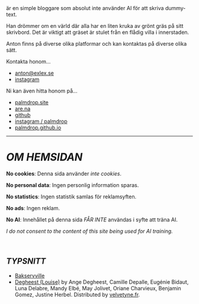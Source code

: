 <script>
  import TitleText from "$lib/components/text/TitleText.svelte";
</script>

<TitleText>
  är en simple bloggare som absolut inte använder AI för att skriva dummy-text.
</TitleText>

Han drömmer om en värld där alla har en liten kruka av grönt gräs på sitt skrivbord.
Det är viktigt att gräset är stulet från en flådig villa i innerstaden.

Anton finns på diverse olika platformar och kan kontaktas på diverse olika sätt.

Kontakta honom...

* [anton@exlex.se](mailto:anton@exlex.se)
* [instagram](https://www.instagram.com/__.a.__.n.__.t.__.o.__.n.__/)

Ni kan även hitta honom på...
* [palmdrop.site](https://palmdrop.site)
* [are.na](https://are.na/palmdrop)
* [github](https://github.io/palmdrop)
* [instagram / palmdrop](https://instagram.com/palmdrop)
* [palmdrop.github.io](https://palmdrop.github.io)

---

# *OM HEMSIDAN*

**No cookies**: Denna sida använder *inte cookies*.

**No personal data**: Ingen personlig information sparas.

**No statistics**: Ingen statistik samlas för reklamsyften.

**No ads**: Ingen reklam.

**No AI**: Innehållet på denna sida *FÅR INTE* användas i syfte att träna AI.

*I do not consent to the content of this site being used for AI training.*

<br>

## *TYPSNITT*
* [Bakservville](https://en.wikipedia.org/wiki/Baskerville#:~:text=Baskerville%20is%20classified%20as%20a,Transitional%20serif)
* [Degheest (Louise)](https://velvetyne.fr/fonts/degheest/) by Ange Degheest, Camille Depalle, Eugénie Bidaut, Luna Delabre, Mandy Elbé, May Jolivet, Oriane Charvieux, Benjamin Gomez, Justine Herbel. Distributed by [velvetyne.fr](https://velvetyne.fr/).